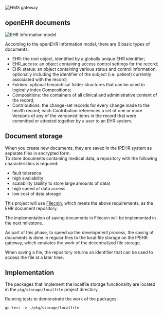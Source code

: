 ![HMS gateway](https://user-images.githubusercontent.com/8058268/171821436-ebd013b6-0deb-4f86-8aaa-b5254e913104.png)

## openEHR documents

![EHR Information model](https://specifications.openehr.org/releases/RM/latest/ehr/diagrams/high_level_ehr_structure.svg)

According to the openEHR information model, there are 6 basic types of documents:

- EHR: the root object, identified by a globally unique EHR identifier;
- EHR_access: an object containing access control settings for the record;
- EHR_status: an object containing various status and control information, optionally including the identifier of the subject (i.e. patient) currently associated with the record;
- Folders: optional hierarchical folder structures that can be used to logically index Compositions;
- Compositions: the containers of all clinical and administrative content of the record;
- Contributions: the change-set records for every change made to the health record; each Contribution references a set of one or more Versions of any of the versioned items in the record that were committed or attested together by a user to an EHR system.

## Document storage

When you create new documents, they are saved in the IPEHR system as separate files in encrypted form.  
To store documents containing medical data, a repository with the following characteristics is required:

- fault tolerance
- high availability
- scalability (ability to store large amounts of data)
- high speed of data access
- low cost of data storage

This project will use [Filecoin](https://filecoin.io), which meets the above requirements, as the EHR document repository.

The implementation of saving documents in Filecoin will be implemented in the next milestone.

As part of this phase, to speed up the development process, the saving of documents is done in regular files to the local file storage on the IPEHR gateway, which emulates the work of the decentralized file storage.

When saving a file, the repository returns an identifier that can be used to access the file at a later time.

## Implementation

The packages that implement the localfile storage functionality are located in the `pkg/storage/localfile` project directory.

Running tests to demonstrate the work of the packages:

```
go test -v ./pkg/storage/localfile
```
